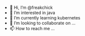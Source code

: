 - 👋 Hi, I’m @freakchick
- 👀 I’m interested in java
- 🌱 I’m currently learning kubernetes
- 💞️ I’m looking to collaborate on ...
- 📫 How to reach me ...

<!---
freakchick/freakchick is a ✨ special ✨ repository because its `README.md` (this file) appears on your GitHub profile.
You can click the Preview link to take a look at your changes.
--->
